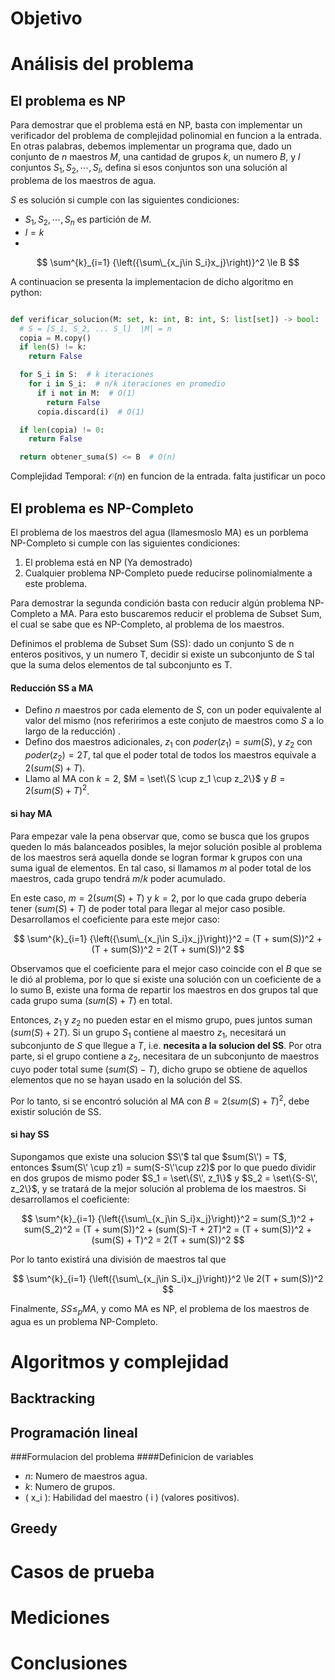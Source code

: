 # Objetivo


# Análisis del problema
## El problema es NP

Para demostrar que el problema está en NP, basta con implementar un verificador del problema de complejidad polinomial en funcion a la entrada.
En otras palabras, debemos implementar un programa que, dado un conjunto de $n$ maestros $M$, una cantidad de grupos $k$, un numero $B$, y $l$ conjuntos $S_1, S_2, \cdots, S_l$, defina si esos conjuntos son una solución al problema de los maestros de agua.

$S$ es solución si cumple con las siguientes condiciones:
+ $S_1, S_2, \cdots, S_n$ es partición de $M$.
+ $l = k$
+
$$
\sum^{k}_{i=1} {\left({\sum\_{x_j\in S_i}x_j}\right)}^2 \le B
$$

A continuacion se presenta la implementacion de dicho algoritmo en python:


```python

def verificar_solucion(M: set, k: int, B: int, S: list[set]) -> bool:
  # S = [S_1, S_2, ... S_l]  |M| = n
  copia = M.copy()
  if len(S) != k:
    return False

  for S_i in S:  # k iteraciones
    for i in S_i:  # n/k iteraciones en promedio
      if i not in M:  # O(1)
        return False
      copia.discard(i)  # O(1)

  if len(copia) != 0:
    return False

  return obtener_suma(S) <= B  # O(n)

```

Complejidad Temporal: $\mathcal{O}(n)$ en funcion de la entrada. falta justificar un poco


## El problema es NP-Completo

El problema de los maestros del agua (llamesmoslo MA) es un porblema NP-Completo si cumple con las siguientes condiciones:

1. El problema está en NP (Ya demostrado)
2. Cualquier problema NP-Completo puede reducirse polinomialmente a este problema.

Para demostrar la segunda condición basta con reducir algún problema NP-Completo a MA. Para esto buscaremos reducir el problema de Subset Sum, el cual se sabe que es NP-Completo, al problema de los maestros.

Definimos el problema de Subset Sum (SS): dado un conjunto S de n enteros positivos, y un numero T, decidir si existe un subconjunto de S tal que la suma delos elementos de tal subconjunto es T.

#### Reducción SS a MA

+ Defino $n$ maestros por cada elemento de $S$, con un poder equivalente al valor del mismo (nos referirimos a este conjuto de maestros como $S$ a lo largo de la reducción) .
+ Defino dos maestros adicionales, $z_1$ con $poder(z_1) = sum(S)$, y $z_2$ con $poder(z_2) = 2T$, tal que el poder total de todos los maestros equivale a $2(sum(S) + T)$.
+ Llamo al MA con $k = 2$, $M = \set\{S \cup z_1 \cup z_2\}$ y $B = 2(sum(S) + T)^2$. 
 
#### si hay MA

Para empezar vale la pena observar que, como se busca que los grupos queden lo más balanceados posibles, la mejor solución posible al problema de los maestros será aquella donde se logran formar k grupos con una suma igual de elementos. En tal caso, si llamamos $m$ al poder total de los maestros, cada grupo tendrá $m/k$ poder acumulado.

En este caso, $m = 2(sum(S) + T)$ y $k = 2$, por lo que cada grupo debería tener $(sum(S) + T)$ de poder total para llegar al mejor caso posible.
Desarrollamos el coeficiente para este mejor caso:

$$
\sum^{k}_{i=1} {\left({\sum\_{x_j\in S_i}x_j}\right)}^2 = (T + sum(S))^2 + (T + sum(S))^2 = 2(T + sum(S))^2
$$

Observamos que el coeficiente para el mejor caso coincide con el $B$ que se le dió al problema, por lo que si existe una solución con un coeficiente de a lo sumo B, existe una forma de repartir los maestros en dos grupos tal que cada grupo suma $(sum(S) + T)$ en total.

Entonces, $z_1$ y $z_2$ no pueden estar en el mismo grupo, pues juntos suman $(sum(S) + 2T)$. Si un grupo $S_1$ contiene al maestro $z_1$, necesitará un subconjunto de $S$ que llegue a $T$, i.e. **necesita a la solucion del SS**. Por otra parte, si el grupo contiene a $z_2$, necesitara de un subconjunto de maestros cuyo poder total sume $(sum(S) - T)$, dicho grupo se obtiene de aquellos elementos que no se hayan usado en la solución del SS. 

Por lo tanto, si se encontró solución al MA con $B = 2(sum(S) + T)^2$, debe existir solución de SS.

#### si hay SS

Supongamos que existe una solucion $S\'$ tal que $sum(S\') = T$, entonces $sum(S\' \cup z1) = sum(S-S\'\cup z2)$ por lo que puedo dividir en dos grupos de mismo poder $S_1 = \set\{S\', z_1\}$ y $S_2 = \set\{S-S\', z_2\}$, y se tratará de la mejor solución al problema de los maestros. Si desarrollamos el coeficiente:

$$
\sum^{k}_{i=1} {\left({\sum\_{x_j\in S_i}x_j}\right)}^2 = sum(S_1)^2 + sum(S_2)^2 = (T + sum(S))^2 + (sum(S)-T + 2T)^2 = (T + sum(S))^2 + (sum(S) + T)^2 = 2(T + sum(S))^2
$$

Por lo tanto existirá una división de maestros tal que 

$$
\sum^{k}_{i=1} {\left({\sum\_{x_j\in S_i}x_j}\right)}^2 \le 2(T + sum(S))^2
$$

Finalmente, $SS \le_{p} MA$, y como MA es NP, el problema de los maestros de agua es un problema NP-Completo.
 

# Algoritmos y complejidad
## Backtracking
## Programación lineal

###Formulacion del problema
####Definicion de variables
+ $n$: Numero de maestros agua.
+ $k$: Numero de grupos.
+ \( x_i \): Habilidad del maestro \( i \) (valores positivos).

## Greedy

# Casos de prueba


# Mediciones


# Conclusiones
